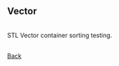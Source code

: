 ## Vector
<br/>
STL Vector container sorting testing.

<br/>[Back](https://github.com/ManuCanedo/DailyCodingChallenges-Cpp) 
